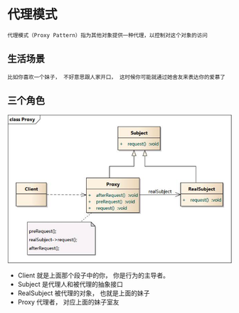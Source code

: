 # 代理模式

    代理模式（Proxy Pattern）指为其他对象提供一种代理，以控制对这个对象的访问

## 生活场景
    比如你喜欢一个妹子， 不好意思跟人家开口， 这时候你可能就通过她舍友来表达你的爱慕了

## 三个角色
![](.proxy_images/proxy_role.png)

- Client 就是上面那个段子中的你， 你是行为的主导者。
- Subject 是代理人和被代理的抽象接口
- RealSubject 被代理的对象， 也就是上面的妹子
- Proxy 代理者， 对应上面的妹子室友
